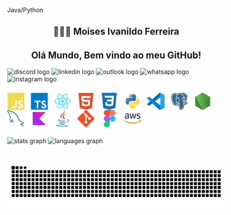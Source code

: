 Java/Python

<h2 align="center">👩🏻‍💻 Moises Ivanildo Ferreira</h2>

<h2 align="center">Olá Mundo, Bem vindo ao meu GitHub!</h2>

<div align="left">
  <a href="https://discord.com/users/moisesferreira33_52747" target="_blank" style="text-decoration: none;">
  <img src="https://img.shields.io/static/v1?message=Discord&logo=discord&label=&color=7289DA&logoColor=white&labelColor=&style=for-the-badge" height="35" alt="discord logo" />
  </a>
  
  <a href="https://www.linkedin.com/in/moises-ferreira-aa7b8a318/" target="_blank" style="text-decoration: none;">
  <img src="https://img.shields.io/static/v1?message=LinkedIn&logo=linkedin&label=&color=0077B5&logoColor=white&labelColor=&style=for-the-badge" height="35" alt="linkedin logo" />
  </a>
  
  <a href="mailto:moises.i.ferreira@hotmail.com" target="_blank" style="text-decoration: none;">
   <img src="https://img.shields.io/static/v1?message=Outlook&logo=microsoft-outlook&label=&color=0078D4&logoColor=white&labelColor=&style=for-the-badge" height="35" alt="outlook logo" />
  </a>
  
  <a href="#" target="_blank" style="text-decoration: none;">
   <img src="https://img.shields.io/static/v1?message=Whatsapp&logo=whatsapp&label=&color=25D366&logoColor=white&labelColor=&style=for-the-badge" height="35" alt="whatsapp logo" />
  </a>
  
  <a href="#" target="_blank" style="text-decoration: none;">
    <img src="https://img.shields.io/static/v1?message=Instagram&logo=instagram&label=&color=E4405F&logoColor=white&labelColor=&style=for-the-badge" height="35" alt="instagram logo" />
  </a>
</div>


###
 
<div align="left">
  <img align="center" title="JavaScript" alt="Mif-code-Js" height="40" width="40" style="margin-right: 10px;" src="https://raw.githubusercontent.com/devicons/devicon/master/icons/javascript/javascript-plain.svg">
  <img align="center" title="TypeScript" alt="Mif-code-Ts" height="40" width="40" style="margin-right: 10px;" src="https://raw.githubusercontent.com/devicons/devicon/master/icons/typescript/typescript-plain.svg">
  <img align="center" title="React" alt="Mif-code-React" height="40" width="40" style="margin-right: 10px;" src="https://raw.githubusercontent.com/devicons/devicon/master/icons/react/react-original.svg">
  <img align="center" title="HTML5" alt="Mif-code-HTML" height="40" width="40" style="margin-right: 10px;" src="https://raw.githubusercontent.com/devicons/devicon/master/icons/html5/html5-plain.svg">
  <img align="center" title="CSS3" alt="Mif-code-CSS" height="40" width="40" style="margin-right: 10px;" src="https://raw.githubusercontent.com/devicons/devicon/master/icons/css3/css3-plain.svg">
  <img align="center" title="Python" alt="Mif-code-Python" height="40" width="40" style="margin-right: 10px;" src="https://raw.githubusercontent.com/devicons/devicon/master/icons/python/python-original.svg">
  <img align="center" title="VSCode" alt="Mif-code-VSCode" height="40" width="40" style="margin-right: 10px;" src="https://raw.githubusercontent.com/devicons/devicon/master/icons/vscode/vscode-original.svg">
  <img align="center" title="PostgreSQL" alt="Mif-code-PostgreSQL" height="40" width="40" style="margin-right: 10px;" src="https://raw.githubusercontent.com/devicons/devicon/master/icons/postgresql/postgresql-original.svg">
  <img align="center" title="Node.js" alt="Mif-code-NodeJS" height="40" width="40" style="margin-right: 10px;" src="https://raw.githubusercontent.com/devicons/devicon/master/icons/nodejs/nodejs-original.svg">
  <img align="center" title="MySQL" alt="Mif-code-MySQL" height="40" width="40" style="margin-right: 10px;" src="https://raw.githubusercontent.com/devicons/devicon/master/icons/mysql/mysql-original.svg">
  <img align="center" title="Kotlin" alt="Mif-code-Kotlin" height="40" width="40" style="margin-right: 10px;" src="https://raw.githubusercontent.com/devicons/devicon/master/icons/kotlin/kotlin-original.svg">
  <img align="center" title="Java" alt="Mif-code-Java" height="40" width="40" style="margin-right: 10px;" src="https://raw.githubusercontent.com/devicons/devicon/master/icons/java/java-original.svg">
  <img align="center" title="Git" alt="Mif-code-Git" height="40" width="40" style="margin-right: 10px;" src="https://raw.githubusercontent.com/devicons/devicon/master/icons/git/git-original.svg">
  <img align="center" title="Figma" alt="Mif-code-Figma" height="40" width="40" style="margin-right: 10px;" src="https://raw.githubusercontent.com/devicons/devicon/master/icons/figma/figma-original.svg">
  <img align="center" title="Amazon Web Services (AWS)" alt="Mif-code-AWS" height="40" width="40" style="margin-right: 10px;" src="https://raw.githubusercontent.com/devicons/devicon/master/icons/amazonwebservices/amazonwebservices-original-wordmark.svg">
</div>



###

<div align="left">
  <img src="https://github-readme-stats.vercel.app/api?username=Mif-code&hide_title=false&hide_rank=false&show_icons=true&include_all_commits=true&count_private=true&disable_animations=false&theme=dracula&locale=en&hide_border=false" height="150" alt="stats graph"  />
  <img src="https://github-readme-stats.vercel.app/api/top-langs?username=Mif-code&locale=en&hide_title=false&layout=compact&card_width=320&langs_count=5&theme=dracula&hide_border=false" height="180" alt="languages graph"  />
</div>


###

<br clear="both">

<img src="https://raw.githubusercontent.com/Mif-code/Mif-code/output/snake.svg" alt="Snake animation" />

###
